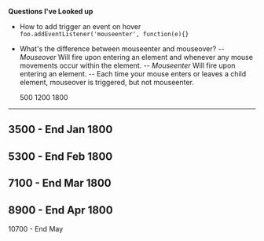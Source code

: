**Questions I've Looked up**

- How to add trigger an event on hover
  `foo.addEventListener('mouseenter', function(e){}`

- What's the difference between mouseenter and mouseover?
  -- *Mouseover* Will fire upon entering an element and whenever any mouse movements occur within the element.
  -- *Mouseenter* Will fire upon entering an element.
  -- Each time your mouse enters or leaves a child element, mouseover is triggered, but not mouseenter.


  500
 1200
 1800
----
 3500  - End Jan
 1800
----
 5300  - End Feb
 1800
-----
 7100  - End Mar
 1800
-----
 8900  - End Apr
 1800
-----
10700  - End May
